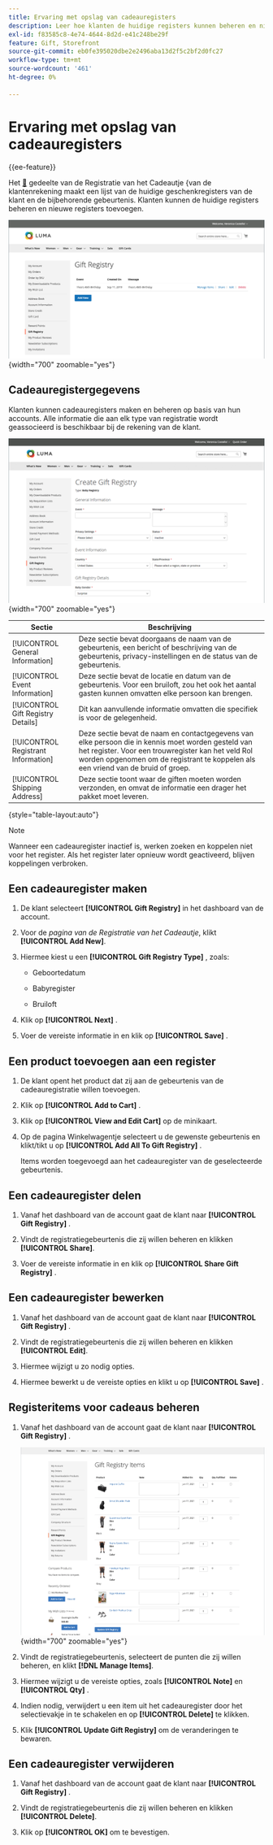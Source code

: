 ```yaml
---
title: Ervaring met opslag van cadeauregisters
description: Leer hoe klanten de huidige registers kunnen beheren en nieuwe registers in hun winkelaccount kunnen toevoegen.
exl-id: f83585c8-4e74-4644-8d2d-e41c248be29f
feature: Gift, Storefront
source-git-commit: eb0fe395020dbe2e2496aba13d2f5c2bf2d0fc27
workflow-type: tm+mt
source-wordcount: '461'
ht-degree: 0%

---
```


# Ervaring met opslag van cadeauregisters

{{ee-feature}}

Het [&#128279;](gift-registries.md) gedeelte van de Registratie van het Cadeautje  &lbrace;van de klantenrekening maakt een lijst van de huidige geschenkregisters van de klant en de bijbehorende gebeurtenis. Klanten kunnen de huidige registers beheren en nieuwe registers toevoegen.

![&#x200B; Cadeauregister &#x200B;](./assets/account-dashboard-gift-registry.png){width="700" zoomable="yes"}

## Cadeauregistergegevens

Klanten kunnen cadeauregisters maken en beheren op basis van hun accounts. Alle informatie die aan elk type van registratie wordt geassocieerd is beschikbaar bij de rekening van de klant.

![&#x200B; de storefront van het Voorbeeld - de informatie van de cadeauregistratie &#x200B;](./assets/gift-registry-create-baby-storefront.png){width="700" zoomable="yes"}

| Sectie | Beschrijving |
|--- |--- |
| [!UICONTROL General Information] | Deze sectie bevat doorgaans de naam van de gebeurtenis, een bericht of beschrijving van de gebeurtenis, privacy-instellingen en de status van de gebeurtenis. |
| [!UICONTROL Event Information] | Deze sectie bevat de locatie en datum van de gebeurtenis. Voor een bruiloft, zou het ook het aantal gasten kunnen omvatten elke persoon kan brengen. |
| [!UICONTROL Gift Registry Details] | Dit kan aanvullende informatie omvatten die specifiek is voor de gelegenheid. |
| [!UICONTROL Registrant Information] | Deze sectie bevat de naam en contactgegevens van elke persoon die in kennis moet worden gesteld van het register. Voor een trouwregister kan het veld Rol worden opgenomen om de registrant te koppelen als een vriend van de bruid of groep. |
| [!UICONTROL Shipping Address] | Deze sectie toont waar de giften moeten worden verzonden, en omvat de informatie een drager het pakket moet leveren. |

{style="table-layout:auto"}

>[!NOTE]
>
>Wanneer een cadeauregister inactief is, werken zoeken en koppelen niet voor het register. Als het register later opnieuw wordt geactiveerd, blijven koppelingen verbroken.

## Een cadeauregister maken

1. De klant selecteert **[!UICONTROL Gift Registry]** in het dashboard van de account.

1. Voor de _pagina van de Registratie van het Cadeautje_, klikt **[!UICONTROL Add New]**.

1. Hiermee kiest u een **[!UICONTROL Gift Registry Type]** , zoals:

   - Geboortedatum

   - Babyregister

   - Bruiloft

1. Klik op **[!UICONTROL Next]** .

1. Voer de vereiste informatie in en klik op **[!UICONTROL Save]** .

## Een product toevoegen aan een register

1. De klant opent het product dat zij aan de gebeurtenis van de cadeauregistratie willen toevoegen.

1. Klik op **[!UICONTROL Add to Cart]** .

1. Klik op **[!UICONTROL View and Edit Cart]** op de minikaart.

1. Op de pagina Winkelwagentje selecteert u de gewenste gebeurtenis en klikt/tikt u op **[!UICONTROL Add All To Gift Registry]** .

   Items worden toegevoegd aan het cadeauregister van de geselecteerde gebeurtenis.

## Een cadeauregister delen

1. Vanaf het dashboard van de account gaat de klant naar **[!UICONTROL Gift Registry]** .

1. Vindt de registratiegebeurtenis die zij willen beheren en klikken **[!UICONTROL Share]**.

1. Voer de vereiste informatie in en klik op **[!UICONTROL Share Gift Registry]** .

## Een cadeauregister bewerken

1. Vanaf het dashboard van de account gaat de klant naar **[!UICONTROL Gift Registry]** .

1. Vindt de registratiegebeurtenis die zij willen beheren en klikken **[!UICONTROL Edit]**.

1. Hiermee wijzigt u zo nodig opties.

1. Hiermee bewerkt u de vereiste opties en klikt u op **[!UICONTROL Save]** .

## Registeritems voor cadeaus beheren

1. Vanaf het dashboard van de account gaat de klant naar **[!UICONTROL Gift Registry]** .

   ![&#x200B; het Leiden punten van het cadeauregister &#x200B;](./assets/account-dashboard-gift-registry-items-management.png){width="700" zoomable="yes"}

1. Vindt de registratiegebeurtenis, selecteert de punten die zij willen beheren, en klikt **[!DNL Manage Items]**.

1. Hiermee wijzigt u de vereiste opties, zoals **[!UICONTROL Note]** en **[!UICONTROL Qty]** .

1. Indien nodig, verwijdert u een item uit het cadeauregister door het selectievakje in te schakelen en op **[!UICONTROL Delete]** te klikken.

1. Klik **[!UICONTROL Update Gift Registry]** om de veranderingen te bewaren.

## Een cadeauregister verwijderen

1. Vanaf het dashboard van de account gaat de klant naar **[!UICONTROL Gift Registry]** .

1. Vindt de registratiegebeurtenis die zij willen beheren en klikken **[!UICONTROL Delete]**.

1. Klik op **[!UICONTROL OK]** om te bevestigen.
